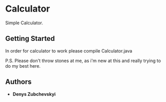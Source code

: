 # Calculator

Simple Calculator.

## Getting Started

In order for calculator to work please compile Calculator.java

P.S. Please don't throw stones at me, as i'm new at this and really trying to do my best here.

## Authors

* **Denys Zubchevskyi**
